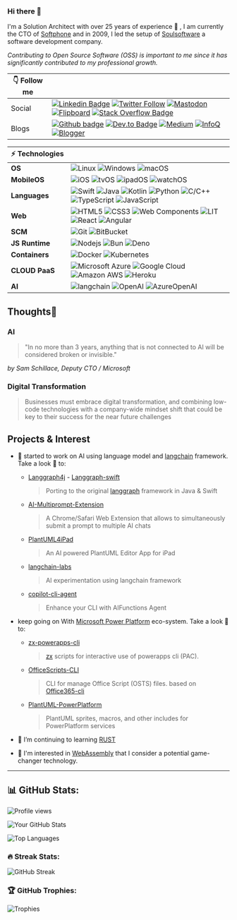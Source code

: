 ### Hi there 👋

I'm a Solution Architect with over 25 years of experience 💪 , I am currently the CTO of [Softphone](http://www.softphone.it) and in 2009, I led the setup of [Soulsoftware](https://www.soulsoftware.it) a software development company.

_Contributing to Open Source Software (OSS) is important to me since it has significantly contributed to my professional growth._


<!-- Badge styles 
style=for-the-badge
style=flat-square
-->

👇 Follow me | &nbsp;
 --- | ---
Social | [![Linkedin Badge](https://img.shields.io/badge/-Linked%20In-blue?style=flat-square&logo=Linkedin&logoColor=white)](https://www.linkedin.com/in/bartolomeosorrentino/) [![Twitter Follow](https://img.shields.io/twitter/follow/bsorrentinoJ?label=twitter)](https://twitter.com/intent/follow?screen_name=bsorrentinoJ) [![Mastodon](https://img.shields.io/badge/-Mastodon-blue?style=social&logo=mastodon)](https://mastodon.world/@bsorrentino) [![Flipboard](https://img.shields.io/badge/-Flipboard-red?style=social&logo=Flipboard)](https://flipboard.com/@bsorrentino?from=share&utm_source=flipboard&utm_medium=curator_share) [![Stack Overflow Badge](https://img.shields.io/badge/-Stack%20Overflow-gray?style=social&logo=stackoverflow)](https://stackoverflow.com/users/521197/bsorrentino)
Blogs | [![Github badge](https://img.shields.io/badge/-Github-black?style=flat-square&logo=github)](https://bsorrentino.github.io/bsorrentino/) [![Dev.to Badge](https://img.shields.io/badge/-Dev.To-gray?style=flat-square&logo=dev.to)](https://dev.to/bsorrentino) [![Medium](https://img.shields.io/badge/-Medium-black?logo=medium)](https://medium.com/@bsorrentino) [![InfoQ](https://img.shields.io/badge/-InfoQ-blue?logo=infoq)](https://www.infoq.com/profile/Bartolomeo-Sorrentino.1/) [![Blogger](https://img.shields.io/badge/-Blogger-orange?style=flat-square&logo=blogger&labelColor=E0E0E0)](https://soulsoftware-bsc.blogspot.com/) 

 ⚡&nbsp;Technologies | &nbsp;
 ---|---
**OS** | ![Linux](https://img.shields.io/badge/Linux-black?style=flat-square&logo=linux&&logoColor=white) ![Windows](https://img.shields.io/badge/Windows-black?style=flat-square&logo=windows&logoColor=blue) ![macOS](https://img.shields.io/badge/macOS-black?style=flat-square&logo=macos&logoColor=white)
**MobileOS** | ![iOS](https://img.shields.io/badge/iPhone-black?style=flat-square&logo=ios&&logoColor=white) ![tvOS](https://img.shields.io/badge/tvOS-black?style=flat-square&logo=tvos&logoColor=black) ![ipadOS](https://img.shields.io/badge/ipadOS-black?style=flat-square&logo=ipados&logoColor=black) ![watchOS](https://img.shields.io/badge/watchOS-black?style=flat-square&logo=watchos&logoColor=black)
**Languages** | ![Swift](https://img.shields.io/badge/-Swift-FA7343?style=flat-square&logoColor=white&logo=Swift) ![Java](https://img.shields.io/badge/-java-black?style=flat-square&logo=openjdk&logoColor=white) ![Kotlin](https://img.shields.io/badge/-Kotlin-0095D5?style=flat-square&logoColor=white&logo=kotlin) ![Python](https://img.shields.io/badge/-Python-blue?style=flat-square&logoColor=cyan&logo=python) ![C/C++](https://img.shields.io/badge/-C++-00599C?style=flat-square&logo=c) ![TypeScript](https://img.shields.io/badge/-TypeScript-007ACC?style=flat-square&logo=typescript&logoColor=black) ![JavaScript](https://img.shields.io/badge/-JavaScript-black?style=flat-square&logo=javascript)
**Web** | ![HTML5](https://img.shields.io/badge/-HTML5-E34F26?style=flat-square&logo=html5&logoColor=white) ![CSS3](https://img.shields.io/badge/-CSS3-1572B6?style=flat-square&logo=css3) ![Web Components](https://img.shields.io/badge/-Web%20Components-29ABE2?style=flat-square&logo=webcomponents.org&logoColor=white) ![LIT](https://img.shields.io/badge/Lit-324FFF?logo=Lit&logoColor=white) ![React](https://img.shields.io/badge/React-20232A?logo=react&logoColor=61DAFB) ![Angular](https://img.shields.io/badge/Angular-DD0031?logo=angular&logoColor=white)
**SCM** | ![Git](https://img.shields.io/badge/-Git-black?style=flat-square&logo=git) ![BitBucket](https://img.shields.io/badge/-BitBucket-darkblue?style=flat-square&logo=bitbucket)
**JS&nbsp;Runtime** | ![Nodejs](https://img.shields.io/badge/-Nodejs-339933?style=flat&logoColor=white&logo=Node.js) ![Bun](https://img.shields.io/badge/-Bun-339933?style=flat&logoColor=white&logo=Bun) ![Deno](https://img.shields.io/badge/-Deno-339933?style=flat&logoColor=white&logo=Deno)
**Containers** | ![Docker](https://img.shields.io/badge/-Docker-black?style=flat-square&logo=docker) ![Kubernetes](https://img.shields.io/badge/-Kubernetes-black?style=flat-square&logo=Kubernetes)
**CLOUD&nbsp;PaaS** | ![Microsoft Azure](https://img.shields.io/badge/Microsoft%20Azure-232F7E?style=flat-square&logo=microsoft-azure) ![Google Cloud](https://img.shields.io/badge/Google%20Cloud-black?style=flat-square&logo=google-cloud) ![Amazon AWS](https://img.shields.io/badge/Amazon%20AWS-232F3E?style=flat-square&logo=amazon-aws) ![Heroku](https://img.shields.io/badge/-Heroku-430098?style=flat-square&logo=heroku)
**AI** | ![langchain](https://img.shields.io/badge/-Langchain-gray?logo=langchain&link=https://python.langchain.com/docs/get_started/introduction) ![OpenAI](https://img.shields.io/badge/-OpenAI-black?logo=openai&link=https://openai.com) ![AzureOpenAI](https://img.shields.io/badge/-AzureOpenAI-black?logo=microsoft-azure&link=https://azure.microsoft.com/en-us/products/ai-services/openai-service)


## Thoughts🤔

### AI
> "In no more than 3 years, anything that is not connected to AI will be considered broken or invisible." 

_by Sam Schillace, Deputy CTO / Microsoft_
 
### Digital Transformation 

> Businesses must embrace digital transformation, and combining low-code technologies with a company-wide mindset shift that could be key to their success for  the near future challenges

## Projects & Interest

- 🧠 started to work on AI using language model and [langchain] framework. Take a look 👀 to:
   - [Langgraph4j] - [Langgraph-swift]
      > Porting to the original [langgraph] framework in Java & Swift
   - [AI-Multiprompt-Extension]
      > A Chrome/Safari Web Extension that allows to simultaneously submit a prompt to multiple AI chats
   - [PlantUML4iPad]
      > An AI powered PlantUML Editor App for iPad
   - [langchain-labs]
      > AI experimentation using langchain framework
   - [copilot-cli-agent] 
      > Enhance your CLI with AIFunctions Agent
- keep going on With [Microsoft Power Platform] eco-system. Take a look 👀 to:
    - [zx-powerapps-cli]
       > [zx] scripts for interactive use of powerapps cli (PAC).
    - [OfficeScripts-CLI]
       > CLI for manage Office Script (OSTS) files. based on [Office365-cli][m365]
    - [PlantUML-PowerPlatform]
      > PlantUML sprites, macros, and other includes for PowerPlatform services
   
- 🌱 I’m continuing to learning [RUST]
- 👀 I'm interested in [WebAssembly] that I consider a potential game-changer technology.

****

## 📊 GitHub Stats: 

![Profile views](https://komarev.com/ghpvc/?username=bsorrentino&color=blue)

![Your GitHub Stats](https://github-readme-stats.vercel.app/api?username=bsorrentino&show_icons=true&theme=dark&count_private=true)

![Top Languages](https://github-readme-stats.vercel.app/api/top-langs/?username=bsorrentino&layout=compact&theme=dark)

### 🔥 Streak Stats:

![GitHub Streak](https://streak-stats.demolab.com/?user=bsorrentino&theme=dark)

### 🏆 GitHub Trophies:

![Trophies](https://github-profile-trophy.vercel.app/?username=bsorrentino&theme=dark)


<!--
**bsorrentino/bsorrentino** is a ✨ _special_ ✨ repository because its `README.md` (this file) appears on your GitHub profile.

Here are some ideas to get you started:

- 🔭 I’m currently working on ...
- 🌱 I’m currently learning ...
- 👯 I’m looking to collaborate on ...
- 🤔 I’m looking for help with ...
- 💬 Ask me about ...
- 📫 How to reach me: ...
- 😄 Pronouns: ...
- ⚡ Fun fact: ...
-->

[langgraph]: https://langchain-ai.github.io/langgraphjs/
[Langgraph-swift]: https://github.com/bsorrentino/Langgraph-Swift
[Langgraph4j]: https://github.com/bsorrentino/Langgraph4j
[RUST]: https://rustwasm.github.io
[WebAssembly]: https://webassembly.org
[Microsoft Power Platform]: https://powerplatform.microsoft.com/en-us/
[langchain]: https://docs.langchain.com/docs/
[zx-powerapps-cli]: https://www.npmjs.com/package/@bsorrentino/zx-powerapps-cli
[langchain-labs]: https://github.com/bsorrentino/langchain-labs
[copilot-cli-agent]: https://github.com/bsorrentino/copilot-cli-agent
[zx]: https://www.npmjs.com/package/zx
[AI-MultiPrompt-Extension]: https://github.com/bsorrentino/AI-MultiPrompt-Extension
[PlantUML4iPad]: https://github.com/bsorrentino/PlantUML4iPad
[OfficeScripts-CLI]: https://github.com/bsorrentino/OfficeScripts-CLI
[m365]: https://pnp.github.io/cli-microsoft365/
[PlantUML-PowerPlatform]: https://github.com/bsorrentino/PlantUML-PowerPlatform
